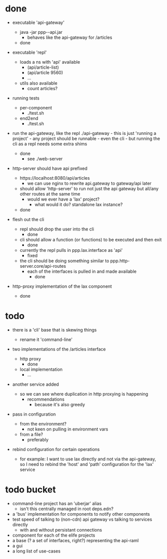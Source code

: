 
# done

* executable 'api-gateway'
    - java -jar ppp--api.jar 
        - behaves like the api-gateway for /articles
    - done

* executable 'repl'
    - loads a ns with 'api' available
        - (api/article-list)
        - (api/article 9560)
        - ...
    - utils also available
        - count articles?

* running tests
    - per-component
        - ./test.sh <component>
    - end2end
        - ./test.sh

* run the api-gateway, like the repl
    ./api-gateway
        - this is just 'running a project'
        - any project should be runnable
        - even the cli
            - but running the cli as a repl needs some extra shims
    - done
        - see ./web-server

* http-server should have api prefixed
    - https://localhost:8080/api/articles 
        - we can use nginx to rewrite api.gateway to gateway/api later
    - should allow 'http-server' to run not just the api gateway but all/any other routes at the same time
        - would we ever have a 'lax' project?
            - what would it do? standalone lax instance?
    - done

* flesh out the cli
    - repl should drop the user into the cli
        - done
    - cli should allow a function (or functions) to be executed and then exit
        - done
    - currently the repl pulls in ppp.lax.interface as 'api'
        - fixed
    - the cli should be doing something similar to ppp.http-server.core/api-routes
        - each of the interfaces is pulled in and made available
            - done
* http-proxy implementation of the lax component
    - done

# todo

* there is a 'cli' base that is skewing things
    - rename it 'command-line'

* two implementations of the /articles interface
    - http proxy
        - done
    - local implementation
        - ...

* another service added
    - so we can see where duplication in http proxying is happening
        - recommendations
            - because it's also greedy

* pass in configuration
    - from the environment?
        - not keen on pulling in environment vars
    - from a file?
        - preferably

* rebind configuration for certain operations
    - for example: I want to use lax directly and not via the api-gateway, so I need to rebind the 'host' and 'path' configuration for the 'lax' service

# todo bucket

* command-line project has an 'uberjar' alias
    - isn't this centrally managed in root deps.edn?
* a 'bus' implementation for components to notify other components
* test speed of talking to (non-cdn) api gateway vs talking to services directly
    - with and without persistant connections
* component for each of the elife projects
* a base (? a set of interfaces, right?) representing the api-raml
* a gui
* a long list of use-cases
